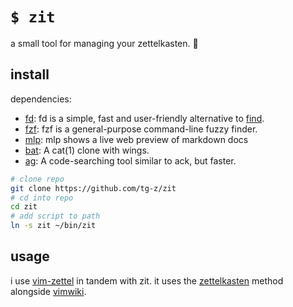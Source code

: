 # `$ zit`
a small tool for managing your zettelkasten. 📓

## install

dependencies:
- [fd](https://crates.io/crates/fd-find): fd is a simple, fast and user-friendly alternative to [find](https://www.gnu.org/software/findutils/).
- [fzf](https://github.com/junegunn/fzf): fzf is a general-purpose command-line fuzzy finder.
- [mlp](https://github.com/ms-jpq/markdown-live-preview): mlp shows a live web preview of markdown docs
- [bat](https://github.com/sharkdp/bat): A cat(1) clone with wings.
- [ag](https://geoff.greer.fm/ag/): A code-searching tool similar to ack, but faster.

```sh
# clone repo
git clone https://github.com/tg-z/zit
# cd into repo
cd zit
# add script to path
ln -s zit ~/bin/zit
```

## usage

i use [vim-zettel](https://github.com/michal-h21/vim-zettel) in tandem with zit. it uses the [zettelkasten](https://zettelkasten.de/) method alongside [vimwiki](https://github.com/vimwiki/vimwiki).
